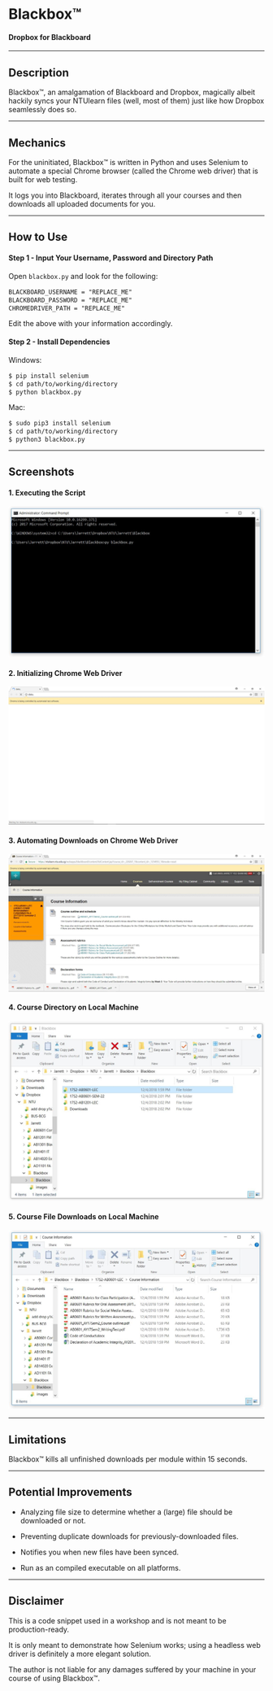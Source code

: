 # Blackbox™
#### Dropbox for Blackboard

___

## **Description**

Blackbox™, an amalgamation of Blackboard and Dropbox, magically albeit hackily syncs your NTUlearn files (well, most of them) just like how Dropbox seamlessly does so.

___

## **Mechanics**

For the uninitiated, Blackbox™ is written in Python and uses Selenium to automate a special Chrome browser (called the Chrome web driver) that is built for web testing.

It logs you into Blackboard, iterates through all your courses and then downloads all uploaded documents for you.

___

## **How to Use**

#### Step 1 - Input Your Username, Password and Directory Path

Open ```blackbox.py``` and look for the following:

```
BLACKBOARD_USERNAME = "REPLACE_ME"
BLACKBOARD_PASSWORD = "REPLACE_ME"
CHROMEDRIVER_PATH = "REPLACE_ME"
```

Edit the above with your information accordingly.

#### Step 2 - Install Dependencies

Windows:

```
$ pip install selenium
$ cd path/to/working/directory
$ python blackbox.py
```

Mac:

```
$ sudo pip3 install selenium
$ cd path/to/working/directory
$ python3 blackbox.py
```

___

## **Screenshots**

#### 1. Executing the Script

![1.JPG](images/1.JPG?raw=true)

#### 2. Initializing Chrome Web Driver

![2.JPG](images/2.JPG?raw=true)

#### 3. Automating Downloads on Chrome Web Driver

![3.JPG](images/3.JPG?raw=true)

#### 4. Course Directory on Local Machine

![4.JPG](images/5.JPG?raw=true)

#### 5. Course File Downloads on Local Machine

![5.JPG](images/4.JPG?raw=true)

___

## **Limitations**

Blackbox™ kills all unfinished downloads per module within 15 seconds.

___

## **Potential Improvements**

- Analyzing file size to determine whether a (large) file should be downloaded or not.

- Preventing duplicate downloads for  previously-downloaded files.

- Notifies you when new files have been synced.

- Run as an compiled executable on all platforms.

___

## **Disclaimer**

This is a code snippet used in a workshop and is not meant to be production-ready.

It is only meant to demonstrate how Selenium works; using a headless web driver is definitely a more elegant solution.

The author is not liable for any damages suffered by your machine in your course of using Blackbox™.
